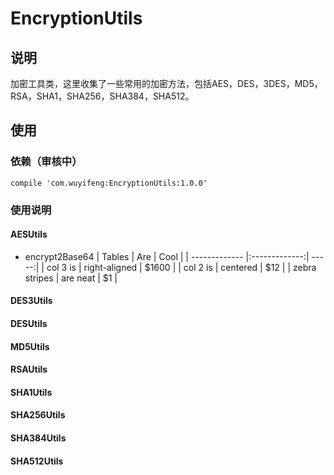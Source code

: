 # EncryptionUtils
## 说明
加密工具类，这里收集了一些常用的加密方法，包括AES，DES，3DES，MD5，RSA，SHA1，SHA256，SHA384，SHA512。
## 使用
### 依赖（审核中）
```
compile 'com.wuyifeng:EncryptionUtils:1.0.0'
```
### 使用说明
#### AESUtils
* encrypt2Base64
| Tables        | Are           | Cool  |
| ------------- |:-------------:| -----:|
| col 3 is      | right-aligned | $1600 |
| col 2 is      | centered      |   $12 |
| zebra stripes | are neat      |    $1 |
#### DES3Utils
#### DESUtils
#### MD5Utils
#### RSAUtils
#### SHA1Utils
#### SHA256Utils
#### SHA384Utils
#### SHA512Utils
